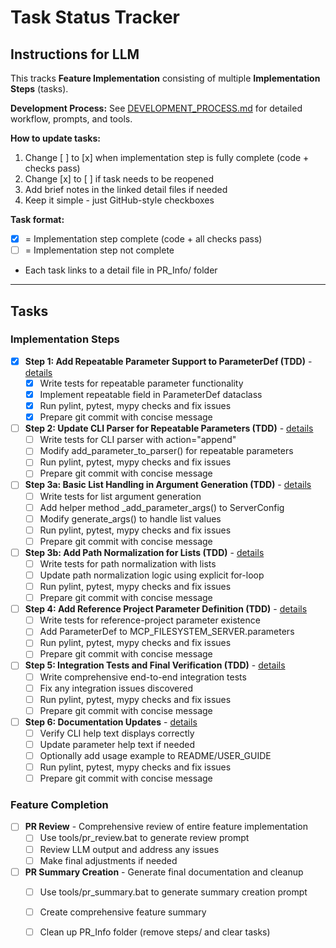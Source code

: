 # Task Status Tracker

## Instructions for LLM

This tracks **Feature Implementation** consisting of multiple **Implementation Steps** (tasks).

**Development Process:** See [DEVELOPMENT_PROCESS.md](./DEVELOPMENT_PROCESS.md) for detailed workflow, prompts, and tools.

**How to update tasks:**
1. Change [ ] to [x] when implementation step is fully complete (code + checks pass)
2. Change [x] to [ ] if task needs to be reopened
3. Add brief notes in the linked detail files if needed
4. Keep it simple - just GitHub-style checkboxes

**Task format:**
- [x] = Implementation step complete (code + all checks pass)
- [ ] = Implementation step not complete
- Each task links to a detail file in PR_Info/ folder

---

## Tasks

### Implementation Steps

- [x] **Step 1: Add Repeatable Parameter Support to ParameterDef (TDD)** - [details](./steps/step_1.md)
  - [x] Write tests for repeatable parameter functionality
  - [x] Implement repeatable field in ParameterDef dataclass
  - [x] Run pylint, pytest, mypy checks and fix issues
  - [x] Prepare git commit with concise message

- [ ] **Step 2: Update CLI Parser for Repeatable Parameters (TDD)** - [details](./steps/step_2.md)
  - [ ] Write tests for CLI parser with action="append"
  - [ ] Modify add_parameter_to_parser() for repeatable parameters
  - [ ] Run pylint, pytest, mypy checks and fix issues
  - [ ] Prepare git commit with concise message

- [ ] **Step 3a: Basic List Handling in Argument Generation (TDD)** - [details](./steps/step_3a.md)
  - [ ] Write tests for list argument generation
  - [ ] Add helper method _add_parameter_args() to ServerConfig
  - [ ] Modify generate_args() to handle list values
  - [ ] Run pylint, pytest, mypy checks and fix issues
  - [ ] Prepare git commit with concise message

- [ ] **Step 3b: Add Path Normalization for Lists (TDD)** - [details](./steps/step_3b.md)
  - [ ] Write tests for path normalization with lists
  - [ ] Update path normalization logic using explicit for-loop
  - [ ] Run pylint, pytest, mypy checks and fix issues
  - [ ] Prepare git commit with concise message

- [ ] **Step 4: Add Reference Project Parameter Definition (TDD)** - [details](./steps/step_4.md)
  - [ ] Write tests for reference-project parameter existence
  - [ ] Add ParameterDef to MCP_FILESYSTEM_SERVER.parameters
  - [ ] Run pylint, pytest, mypy checks and fix issues
  - [ ] Prepare git commit with concise message

- [ ] **Step 5: Integration Tests and Final Verification (TDD)** - [details](./steps/step_5.md)
  - [ ] Write comprehensive end-to-end integration tests
  - [ ] Fix any integration issues discovered
  - [ ] Run pylint, pytest, mypy checks and fix issues
  - [ ] Prepare git commit with concise message

- [ ] **Step 6: Documentation Updates** - [details](./steps/step_6.md)
  - [ ] Verify CLI help text displays correctly
  - [ ] Update parameter help text if needed
  - [ ] Optionally add usage example to README/USER_GUIDE
  - [ ] Run pylint, pytest, mypy checks and fix issues
  - [ ] Prepare git commit with concise message

### Feature Completion

- [ ] **PR Review** - Comprehensive review of entire feature implementation
  - [ ] Use tools/pr_review.bat to generate review prompt
  - [ ] Review LLM output and address any issues
  - [ ] Make final adjustments if needed

- [ ] **PR Summary Creation** - Generate final documentation and cleanup
  - [ ] Use tools/pr_summary.bat to generate summary creation prompt
  - [ ] Create comprehensive feature summary
  - [ ] Clean up PR_Info folder (remove steps/ and clear tasks)

